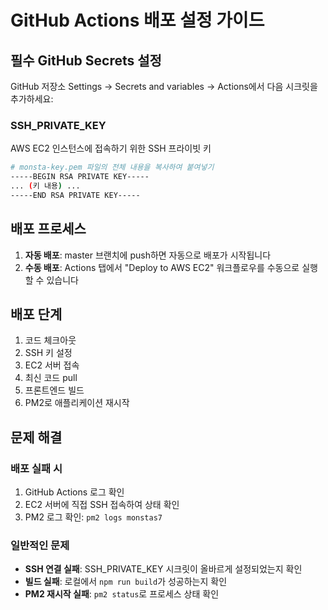 # GitHub Actions 배포 설정 가이드

## 필수 GitHub Secrets 설정

GitHub 저장소 Settings → Secrets and variables → Actions에서 다음 시크릿을 추가하세요:

### SSH_PRIVATE_KEY
AWS EC2 인스턴스에 접속하기 위한 SSH 프라이빗 키

```bash
# monsta-key.pem 파일의 전체 내용을 복사하여 붙여넣기
-----BEGIN RSA PRIVATE KEY-----
... (키 내용) ...
-----END RSA PRIVATE KEY-----
```

## 배포 프로세스

1. **자동 배포**: master 브랜치에 push하면 자동으로 배포가 시작됩니다
2. **수동 배포**: Actions 탭에서 "Deploy to AWS EC2" 워크플로우를 수동으로 실행할 수 있습니다

## 배포 단계

1. 코드 체크아웃
2. SSH 키 설정
3. EC2 서버 접속
4. 최신 코드 pull
5. 프론트엔드 빌드
6. PM2로 애플리케이션 재시작

## 문제 해결

### 배포 실패 시
1. GitHub Actions 로그 확인
2. EC2 서버에 직접 SSH 접속하여 상태 확인
3. PM2 로그 확인: `pm2 logs monstas7`

### 일반적인 문제
- **SSH 연결 실패**: SSH_PRIVATE_KEY 시크릿이 올바르게 설정되었는지 확인
- **빌드 실패**: 로컬에서 `npm run build`가 성공하는지 확인
- **PM2 재시작 실패**: `pm2 status`로 프로세스 상태 확인
